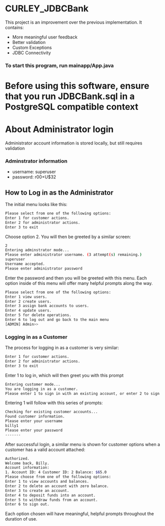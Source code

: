 
# CURLEY_JDBCBank

This project is an improvement over the previous implementation.  It contains:

  - More meaningful user feedback
  - Better validation
  - Custom Exceptions
  - JDBC Connectivity

### To start this program, run mainapp/App.java

# Before using this software, ensure that you run JDBCBank.sql in a PostgreSQL compatible context

# About Administrator login

 Administrator account information is stored locally, but still requires validation
 
### Adminstrator information
- username: superuser
- password: r00+U$32

## How to Log in as the Administrator
The initial menu looks like this:
```sh
Please select from one of the following options:
Enter 1 for customer actions.
Enter 2 for administrator actions.
Enter 3 to exit
```
Choose option 2.  You will then be greeted by a similar screen:
```sh
2
Entering adminstrator mode...
Please enter administrator username. (3 attempt(s) remaining.)
superuser
Username accepted.
Please enter administrator password
```

Enter the password and then you will be greeted with this menu. Each option inside of this menu will offer many helpful prompts along the way.
```sh
Please select from one of the following options:
Enter 1 view users.
Enter 2 create users.
Enter 3 assign bank accounts to users.
Enter 4 update users.
Enter 5 for delete operations.
Enter 6 to log out and go back to the main menu
[ADMIN] Admin>> 
```
### Logging in as a Customer
The process for logging in as a customer is very similar:
```sh
Enter 1 for customer actions.
Enter 2 for administrator actions.
Enter 3 to exit
```
Enter 1 to log in, which will then greet you with this prompt
```sh
Entering customer mode...
You are logging in as a customer.
Please enter 1 to sign in with an existing account, or enter 2 to sign up for a new account. Press 3 to go back to the main menu.
```

Entering 1 will follow with this series of prompts:
```sh
Checking for existing customer accounts...
Found customer information.
Please enter your username
billy1
Please enter your password
-------
```
After successful login, a similar menu is shown for customer options when a customer has a valid account attached:
```sh
Authorized.
Welcome back, Billy.
Account information: 
1. Account ID: 4 Customer ID: 2 Balance: $65.0
Please choose from one of the following options: 
Enter 1 to view accounts and balances.
Enter 2 to delete an account with zero balance.
Enter 3 to create an account.
Enter 4 to deposit funds into an account.
Enter 5 to withdraw funds from an account.
Enter 6 to sign out.
```

Each option chosen will have meaningful, helpful prompts throughout the duration of use.
